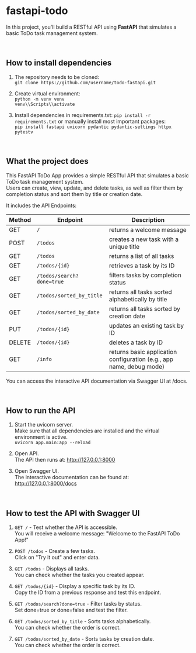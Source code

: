 # fastapi-todo
In this project, you'll build a RESTful API using **FastAPI** that simulates a basic ToDo task management system.

<br>

## How to install dependencies

1. The repository needs to be cloned:<br>
`git clone https://github.com/username/todo-fastapi.git`

2. Create virtual environment:<br>
`python -m venv venv`<br>
`venv\\Scripts\\activate`

3. Install dependencies in requirements.txt:
`pip install -r requirements.txt`
or manually install most important packages:<br>
`pip install fastapi uvicorn pydantic pydantic-settings httpx pytestv`

<br>

## What the project does

This FastAPI ToDo App provides a simple RESTful API that simulates a basic ToDo task management system.  
Users can create, view, update, and delete tasks, as well as filter them by completion status and sort them by title or creation date. 

It includes the API Endpoints:

| Method | Endpoint                         | Description                                                          |
|--------|----------------------------------|----------------------------------------------------------------------|
| GET    | `/`                              | returns a welcome message                                            |
| POST   | `/todos`                         | creates a new task with a unique title                               |
| GET    | `/todos`                         | returns a list of all tasks                                          |
| GET    | `/todos/{id}`                    | retrieves a task by its ID                                           |
| GET    | `/todos/search?done=true`        | filters tasks by completion status                                   |
| GET    | `/todos/sorted_by_title`         | returns all tasks sorted alphabetically by title                     |
| GET    | `/todos/sorted_by_date`          | returns all tasks sorted by creation date                            | 
| PUT    | `/todos/{id}`                    | updates an existing task by ID                                       |
| DELETE | `/todos/{id}`                    | deletes a task by ID                                                 |
| GET    | `/info`                          | returns basic application configuration (e.g., app name, debug mode) |


You can access the interactive API documentation via Swagger UI at /docs.

<br>

## How to run the API

1. Start the uvicorn server. <br>Make sure that all dependencies are installed and the virtual environment is active.<br>
`uvicorn app.main:app --reload`

2. Open API. <br>The API then runs at: http://127.0.0.1:8000

3. Open Swagger UI.<br>The interactive documentation can be found at: http://127.0.0.1:8000/docs

<br>

## How to test the API with Swagger UI

1) `GET /` - Test whether the API is accessible.<br>You will receive a welcome message: "Welcome to the FastAPI ToDo App!"

2) `POST /todos` - Create a few tasks.<br>Click on "Try it out" and enter data.

3) `GET /todos` - Displays all tasks.<br>You can check whether the tasks you created appear.

4) `GET /todos/{id}` - Display a specific task by its ID.<br>Copy the ID from a previous response and test this endpoint.

5) `GET /todos/search?done=true` - Filter tasks by status.<br>Set done=true or done=false and test the filter.

6) `GET /todos/sorted_by_title` - Sorts tasks alphabetically.<br>You can check whether the order is correct.

7) `GET /todos/sorted_by_date` - Sorts tasks by creation date.<br>You can check whether the order is correct.